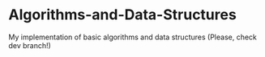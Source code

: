 # Algorithms-and-Data-Structures
My implementation of basic algorithms and data structures
(Please, check dev branch!)

